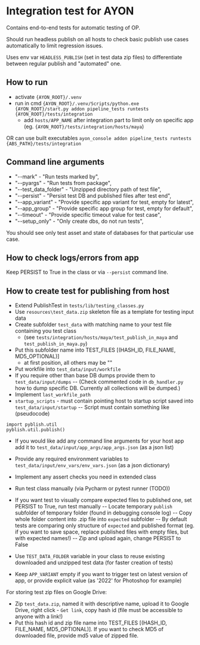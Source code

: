 Integration test for AYON
=============================
Contains end-to-end tests for automatic testing of OP.

Should run headless publish on all hosts to check basic publish use cases automatically
to limit regression issues.

Uses env var `HEADLESS_PUBLISH` (set in test data zip files) to differentiate between regular publish
and "automated" one.

How to run
----------
- activate `{AYON_ROOT}/.venv`
- run in cmd
`{AYON_ROOT}/.venv/Scripts/python.exe {AYON_ROOT}/start.py addon pipeline_tests runtests {AYON_ROOT}/tests/integration`
  - add `hosts/APP_NAME` after integration part to limit only on specific app (eg. `{AYON_ROOT}/tests/integration/hosts/maya`)

OR can use built executables
`ayon_console addon pipeline_tests runtests {ABS_PATH}/tests/integration`

Command line arguments
----------------------
 - "--mark" - "Run tests marked by",
 - "--pyargs" - "Run tests from package",
 - "--test_data_folder" - "Unzipped directory path of test file",
 - "--persist" - "Persist test DB and published files after test end",
 - "--app_variant" - "Provide specific app variant for test, empty for latest",
 - "--app_group" - "Provide specific app group for test, empty for default",
 - "--timeout" - "Provide specific timeout value for test case",
 - "--setup_only" - "Only create dbs, do not run tests",

You should see only test asset and state of databases for that particular use case.

How to check logs/errors from app
--------------------------------
Keep PERSIST to True in the class or via `--persist` command line.

How to create test for publishing from host
------------------------------------------
- Extend PublishTest in `tests/lib/testing_classes.py`
- Use `resources\test_data.zip` skeleton file as a template for testing input data
- Create subfolder `test_data` with matching name to your test file containing you test class
  - (see `tests/integration/hosts/maya/test_publish_in_maya` and `test_publish_in_maya.py`)
- Put this subfolder name into TEST_FILES [(HASH_ID, FILE_NAME, MD5_OPTIONAL)]
  - at first position, all others may be ""
- Put workfile into `test_data/input/workfile`
- If you require other than base DB dumps provide them to `test_data/input/dumps`
-- (Check commented code in `db_handler.py` how to dump specific DB. Currently all collections will be dumped.)
- Implement `last_workfile_path`
- `startup_scripts` - must contain pointing host to startup script saved into `test_data/input/startup`
  -- Script must contain something like (pseudocode)
```
import pyblish.util
pyblish.util.publish()
```

- If you would like add any command line arguments for your host app add it to `test_data/input/app_args/app_args.json` (as a json list)
- Provide any required environment variables to `test_data/input/env_vars/env_vars.json` (as a json dictionary)
- Implement any assert checks you need in extended class
- Run test class manually (via Pycharm or pytest runner (TODO))
- If you want test to visually compare expected files to published one, set PERSIST to True, run test manually
  -- Locate temporary `publish` subfolder of temporary folder (found in debugging console log)
  -- Copy whole folder content into .zip file into `expected` subfolder
  -- By default tests are comparing only structure of `expected` and published format (eg. if you want to save space, replace published files with empty files, but with expected names!)
  -- Zip and upload again, change PERSIST to False

- Use `TEST_DATA_FOLDER` variable in your class to reuse existing downloaded and unzipped test data (for faster creation of tests)
- Keep `APP_VARIANT` empty if you want to trigger test on latest version of app, or provide explicit value (as '2022' for Photoshop for example)

For storing test zip files on Google Drive:
- Zip `test_data.zip`, named it with descriptive name, upload it to Google Drive, right click - `Get link`, copy hash id (file must be accessible to anyone with a link!)
- Put this hash id and zip file name into TEST_FILES [(HASH_ID, FILE_NAME, MD5_OPTIONAL)]. If you want to check MD5 of downloaded
file, provide md5 value of zipped file.
